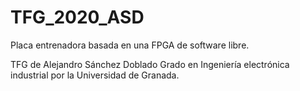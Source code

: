 # TFG_2020_ASD
Placa entrenadora basada en una FPGA de software libre.

TFG de Alejandro Sánchez Doblado
Grado en Ingeniería electrónica industrial por la Universidad de Granada.
